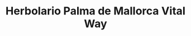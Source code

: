 ---
title: "Herbolario Palma de Mallorca Vital Way"
url: /palma/herbolario-palma-de-mallorca-vital-way/
shop: supermercado
---